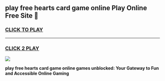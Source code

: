
## play free hearts card game online Play Online Free Site 👋
<h3>
<a href="https://download.freeplayer.one?title=play_free_hearts_card_game_online&ref=21F">CLICK TO PLAY</a></h3>
<hr>

<h3>
<a href="https://download.freeplayer.one?title=play_free_hearts_card_game_online&ref=21F">CLICK 2 PLAY</a>
  
</h3>

<a href="https://download.freeplayer.one?title=play_free_hearts_card_game_online&ref=21F"><img src="https://cdnb.artstation.com/p/assets/images/images/032/539/853/original/anto-thomas-button-gif.gif"></a>


**play free hearts card game online games unblocked: Your Gateway to Fun and Accessible Online Gaming**

